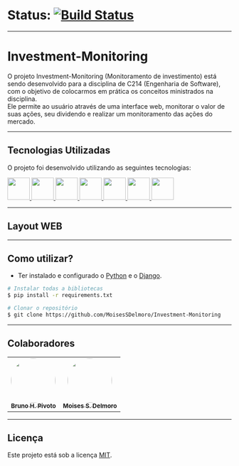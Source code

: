 # Status: [![Build Status](https://travis-ci.com/MoisesSDelmoro/Investment-Monitoring.svg?branch=main)](https://travis-ci.com/github/MoisesSDelmoro/Investment-Monitoring)
---

# Investment-Monitoring

O projeto Investment-Monitoring (Monitoramento de investimento) está sendo desenvolvido para a disciplina de C214 (Engenharia de Software), com o objetivo de colocarmos em prática os conceitos ministrados na disciplina.<br>
Ele permite ao usuário através de uma interface web, monitorar o valor de suas ações, seu dividendo e realizar um monitoramento das ações do mercado. 

---

## Tecnologias Utilizadas

O projeto foi desenvolvido utilizando as seguintes tecnologias:
<p>
   <a href="https://www.python.org/" target="_blank"><img height="50" src="https://cdn3.iconfinder.com/data/icons/logos-and-brands-adobe/512/267_Python-512.png" /> 
   <a href="https://www.djangoproject.com/" target="_blank"><img height="50" src="https://cdn.worldvectorlogo.com/logos/django.svg"/>
   <a href="https://www.selenium.dev/" target="_blank"><img height="50" src="https://iconape.com/wp-content/files/yd/371438/svg/371438.svg"/>
   <a href="https://behave.readthedocs.io/en/stable/" target="_blank"><img height="50" src="https://behave.readthedocs.io/en/stable/_images/behave_logo1.png"/>
   <a href="https://www.cypress.io/" target="_blank"><img height="50" src="https://avatars.githubusercontent.com/u/8908513?s=280&v=4"/> 
   <a href="https://nodejs.org/en/" target="_blank"><img height="50" src="https://seeklogo.com/images/N/nodejs-logo-FBE122E377-seeklogo.com.png"/> 
   <a href="https://travis-ci.com/" target="_blank"/> <img height="50" src="https://travis-ci.org/images/logos/TravisCI-Mascot-1.png"/><a/>
</p>
     
---
     
## Layout WEB

---
     
## Como utilizar?
     
- Ter instalado e configurado o [Python](https://www.python.org/downloads/) e o [Django](https://www.djangoproject.com/).
     
```bash
# Instalar todas a bibliotecas
$ pip install -r requirements.txt

# Clonar o repositório
$ git clone https://github.com/MoisesSDelmoro/Investment-Monitoring

```
---
## Colaboradores

<table>
  <tr>
    <td align="center"><a href="https://github.com/BrunoPivoto/"><img style="border-radius: 50%;" src="https://user-images.githubusercontent.com/57488202/117158995-4a689680-ad96-11eb-9678-d9a3b33faf38.png" width="100px;" alt=""/><br /><sub><b>Bruno H. Pivoto</b></sub></a></td>      
    <td align="center"><a href="https://github.com/MoisesSDelmoro"><img style="border-radius: 50%;" src="https://user-images.githubusercontent.com/57488202/118156313-97301b00-b3ef-11eb-830a-44b583304a2b.png" width="100px;" alt=""/><br /><sub><b>Moises S. Delmoro</b></sub></a></td>  
  </tr>
</table>

---

##  Licença

Este projeto está sob a licença [MIT](./LICENSE).
